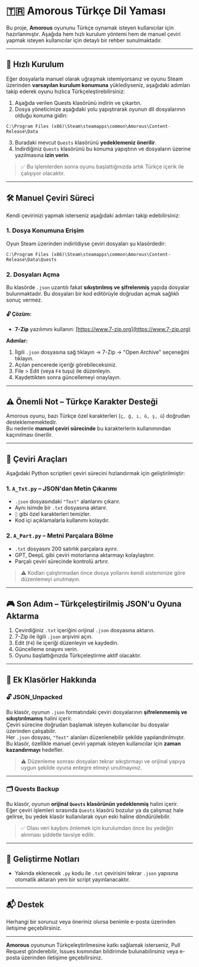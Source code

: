 
# 🇹🇷 Amorous Türkçe Dil Yaması

Bu proje, **Amorous** oyununu Türkçe oynamak isteyen kullanıcılar için hazırlanmıştır. Aşağıda hem hızlı kurulum yöntemi hem de manuel çeviri yapmak isteyen kullanıcılar için detaylı bir rehber sunulmaktadır.

---

## 🔁 Hızlı Kurulum

Eğer dosyalarla manuel olarak uğraşmak istemiyorsanız ve oyunu Steam üzerinden **varsayılan kurulum konumuna** yüklediyseniz, aşağıdaki adımları takip ederek oyunu hızlıca Türkçeleştirebilirsiniz:

1. Aşağıda verilen Quests klasörünü indirin ve çıkartın.
2. Dosya yöneticinize aşağıdaki yolu yapıştırarak oyunun dil dosyalarının olduğu konuma gidin:

```
C:\Program Files (x86)\Steam\steamapps\common\Amorous\Content-Release\Data
```

3. Buradaki mevcut `Quests` klasörünü **yedeklemeniz önerilir**.
4. İndirdiğiniz `Quests` klasörünü bu konuma yapıştırın ve dosyaların üzerine yazılmasına **izin verin**.

> ✅ Bu işlemlerden sonra oyunu başlattığınızda artık Türkçe içerik ile çalışıyor olacaktır.

---

## 🛠️ Manuel Çeviri Süreci

Kendi çevirinizi yapmak isterseniz aşağıdaki adımları takip edebilirsiniz:

### 1. Dosya Konumuna Erişim

Oyun Steam üzerinden indirildiyse çeviri dosyaları şu klasördedir:

```
C:\Program Files (x86)\Steam\steamapps\common\Amorous\Content-Release\Data\Quests
```

### 2. Dosyaları Açma

Bu klasörde `.json` uzantılı fakat **sıkıştırılmış ve şifrelenmiş** yapıda dosyalar bulunmaktadır. Bu dosyaları bir kod editörüyle doğrudan açmak sağlıklı sonuç vermez.

#### 🔓 Çözüm:

* **7-Zip** yazılımını kullanın: [https://www.7-zip.org](https://www.7-zip.org)

**Adımlar:**

1. İlgili `.json` dosyasına sağ tıklayın → 7-Zip → "Open Archive" seçeneğini tıklayın.
2. Açılan pencerede içeriği görebileceksiniz.
3. File > Edit (veya `F4` tuşu) ile düzenleyin.
4. Kaydettikten sonra güncellemeyi onaylayın.

---

## ⚠️ Önemli Not – Türkçe Karakter Desteği

Amorous oyunu, bazı Türkçe özel karakterleri (`ç, ğ, ı, ö, ş, ü`) doğrudan desteklememektedir.  
Bu nedenle **manuel çeviri sürecinde** bu karakterlerin kullanımından kaçınılması önerilir.

---

## 🧩 Çeviri Araçları

Aşağıdaki Python scriptleri çeviri sürecini hızlandırmak için geliştirilmiştir:

### 1. `A_Txt.py` – JSON'dan Metin Çıkarımı

- `.json` dosyasındaki `"Text"` alanlarını çıkarır.  
- Aynı isimde bir `.txt` dosyasına aktarır.  
- `░` gibi özel karakterleri temizler.  
- Kod içi açıklamalarla kullanımı kolaydır.

### 2. `A_Part.py` – Metni Parçalara Bölme

- `.txt` dosyasını 200 satırlık parçalara ayırır.  
- GPT, DeepL gibi çeviri motorlarına aktarmayı kolaylaştırır.  
- Parçalı çeviri sürecinde kontrolü artırır.

> ⚠️ Kodları çalıştırmadan önce dosya yollarını kendi sisteminize göre düzenlemeyi unutmayın.

---

## 🎮 Son Adım – Türkçeleştirilmiş JSON'u Oyuna Aktarma

1. Çevirdiğiniz `.txt` içeriğini orijinal `.json` dosyasına aktarın.  
2. 7-Zip ile ilgili `.json` arşivini açın.  
3. Edit (`F4`) ile içeriği düzenleyin ve kaydedin.  
4. Güncelleme onayını verin.  
5. Oyunu başlattığınızda Türkçeleştirme aktif olacaktır.

---

## 📁 Ek Klasörler Hakkında

### 🔓 JSON_Unpacked

Bu klasör, oyunun `.json` formatındaki çeviri dosyalarının **şifrelenmemiş ve sıkıştırılmamış** halini içerir.  
Çeviri sürecine doğrudan başlamak isteyen kullanıcılar bu dosyalar üzerinden çalışabilir.  
Her `.json` dosyası, `"Text"` alanları düzenlenebilir şekilde yapılandırılmıştır. Bu klasör, özellikle manuel çeviri yapmak isteyen kullanıcılar için **zaman kazandırmayı** hedefler.

> ⚠️ Düzenleme sonrası dosyaları tekrar sıkıştırmayı ve orijinal yapıya uygun şekilde oyuna entegre etmeyi unutmayınız.

---

### 🗂️ Quests Backup

Bu klasör, oyunun **orijinal `Quests` klasörünün yedeklenmiş** halini içerir.  
Eğer çeviri işlemleri sırasında `Quests` klasörü bozulur ya da çalışmaz hale gelirse, bu yedek klasör kullanılarak oyun eski haline döndürülebilir.

> ✅ Olası veri kaybını önlemek için kurulumdan önce bu yedeğin alınması şiddetle tavsiye edilir.

---

## 🚧 Geliştirme Notları

* Yakında eklenecek `.py` kodu ile `.txt` çevirisini tekrar `.json` yapısına otomatik aktaran yeni bir script yayınlanacaktır.

---

## 📬 Destek

Herhangi bir sorunuz veya öneriniz olursa benimle e-posta üzerinden iletişime geçebilirsiniz.

---

**Amorous** oyununun Türkçeleştirilmesine katkı sağlamak isterseniz, Pull Request gönderebilir, Issues kısmından bildirimde bulunabilirsiniz veya e-posta üzerinden iletişime geçebilirsiniz.

